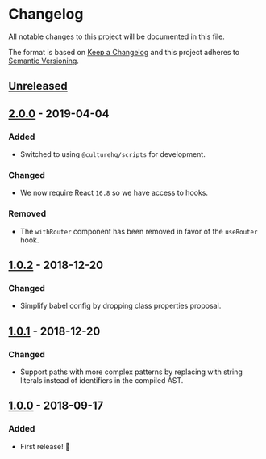 # Changelog

All notable changes to this project will be documented in this file.

The format is based on [Keep a Changelog](http://keepachangelog.com/en/1.0.0/) and this project adheres to [Semantic Versioning](http://semver.org/spec/v2.0.0.html).

## [Unreleased]

## [2.0.0] - 2019-04-04
### Added
- Switched to using `@culturehq/scripts` for development.

### Changed
- We now require React `16.8` so we have access to hooks.

### Removed
- The `withRouter` component has been removed in favor of the `useRouter` hook.

## [1.0.2] - 2018-12-20
### Changed
- Simplify babel config by dropping class properties proposal.

## [1.0.1] - 2018-12-20
### Changed
- Support paths with more complex patterns by replacing with string literals instead of identifiers in the compiled AST.

## [1.0.0] - 2018-09-17
### Added
- First release! 🎉

[Unreleased]: https://github.com/CultureHQ/react-tiny-router/compare/v2.0.0...HEAD
[2.0.0]: https://github.com/CultureHQ/react-tiny-router/compare/v1.0.2...v2.0.0
[1.0.2]: https://github.com/CultureHQ/react-tiny-router/compare/v1.0.1...v1.0.2
[1.0.1]: https://github.com/CultureHQ/react-tiny-router/compare/v1.0.0...v1.0.1
[1.0.0]: https://github.com/CultureHQ/react-tiny-router/compare/aee58e...v1.0.0
